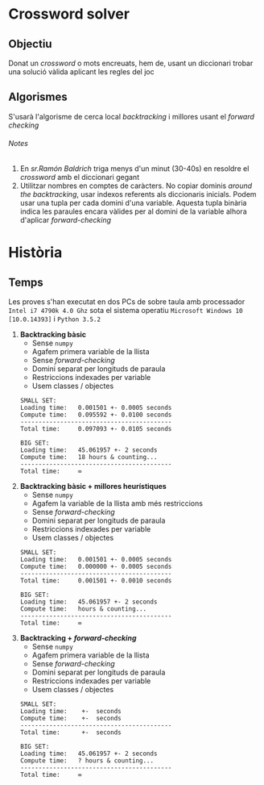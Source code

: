 # Crossword solver
## Objectiu
Donat un *crossword* o mots encreuats, hem de, usant un diccionari trobar una solució vàlida aplicant les regles del joc
## Algorismes
S'usarà l'algorisme de cerca local *backtracking* i millores usant el *forward checking*
###### Notes
1. En *sr.Ramón Baldrich* triga menys d'un minut (30-40s) en resoldre el *crossword* amb el diccionari gegant
2. Utilitzar nombres en comptes de caràcters. No copiar dominis *around the backtracking*, usar indexos referents als diccionaris inicials. Podem usar una tupla per cada domini d'una variable. Aquesta tupla binària indica les paraules encara vàlides per al domini de la variable alhora d'aplicar *forward-checking*
# Història
## Temps
Les proves s'han executat en dos PCs de sobre taula amb processador `Intel i7 4790k 4.0 Ghz` sota el sistema operatiu `Microsoft Windows 10 [10.0.14393]` i `Python 3.5.2`

1. **Backtracking bàsic**
	- Sense `numpy`
	- Agafem primera variable de la llista
	- Sense *forward-checking*
	- Domini separat per longituds de paraula
	- Restriccions indexades per variable
	- Usem classes / objectes
	```
 	SMALL SET:
	Loading time: 	0.001501 +- 0.0005 seconds
	Compute time:   0.095592 +- 0.0100 seconds
	------------------------------------------
	Total time:     0.097093 +- 0.0105 seconds

	BIG SET:
	Loading time:   45.061957 +- 2 seconds
	Compute time:   18 hours & counting...
	------------------------------------------
	Total time:		∞
	```
2. **Backtracking bàsic + millores heurístiques**
	- Sense `numpy`
	- Agafem la variable de la llista amb més restriccions
	- Sense *forward-checking*
	- Domini separat per longituds de paraula
	- Restriccions indexades per variable
	- Usem classes / objectes
	```
 	SMALL SET:
	Loading time: 	0.001501 +- 0.0005 seconds
	Compute time:   0.000000 +- 0.0005 seconds
	------------------------------------------
	Total time:     0.001501 +- 0.0010 seconds

	BIG SET:
	Loading time:   45.061957 +- 2 seconds
	Compute time:   hours & counting...
	------------------------------------------
	Total time:		∞
	```
2. **Backtracking + _forward-checking_**
	- Sense `numpy`
	- Agafem primera variable de la llista
	- Sense *forward-checking*
	- Domini separat per longituds de paraula
	- Restriccions indexades per variable
	- Usem classes / objectes
	```
 	SMALL SET:
	Loading time: 	 +-  seconds
	Compute time:    +-  seconds
	------------------------------------------
	Total time:      +-  seconds

	BIG SET:
	Loading time:   45.061957 +- 2 seconds
	Compute time:   ? hours & counting...
	------------------------------------------
	Total time:		∞
	```
